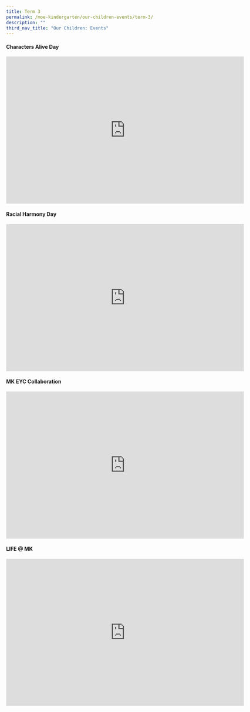 ```yaml
---
title: Term 3
permalink: /moe-kindergarten/our-children-events/term-3/
description: ""
third_nav_title: "Our Children: Events"
---
```

#### Characters Alive Day ####

<div class="bp-youtube">
<iframe width="648" height="400" src="https://www.youtube.com/embed/Fsvw9Hv9dNY" title="YouTube video player" frameborder="0" allow="accelerometer; autoplay; clipboard-write; encrypted-media; gyroscope; picture-in-picture; web-share" allowfullscreen=""></iframe>
</div>

#### Racial Harmony Day ####

<div class="bp-youtube">
<iframe width="648" height="400" src="https://www.youtube.com/embed/lbP7u-MsZ70" title="YouTube video player" frameborder="0" allow="accelerometer; autoplay; clipboard-write; encrypted-media; gyroscope; picture-in-picture; web-share" allowfullscreen=""></iframe>
</div>

#### MK EYC Collaboration ####

<iframe src="https://docs.google.com/presentation/d/e/2PACX-1vQE1S_GMoj36E7A28A2kgeL_e6ZwQWfXJpMgAhCxPa6GqXnXYfsbTM0QRFNV2LIa7KzIRmbPBiH4vuq/embed?start=true&amp;loop=true&amp;delayms=5000" frameborder="0" width="648" height="400" allowfullscreen="true"></iframe>

#### LIFE @ MK ####

<div class="bp-youtube">
<iframe allowfullscreen="" allow="accelerometer; autoplay; clipboard-write; encrypted-media; gyroscope; picture-in-picture; web-share" frameborder="0" title="YouTube video player" src="https://www.youtube.com/embed/k8uWCYykMPI?si=UgncfH4r0AgEt2lt" height="400" width="648"></iframe>
</div>